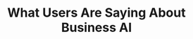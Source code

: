 ---
enable: true
title: "What Users Are Saying About Business AI"
description: "Don't just take our word for it - hear from some of our satisfied users! Check out some of our testimonials below to see what others are saying about Business AI."

# Testimonials
testimonials:
  - name: "Ethan Harper"
    designation: "Sales Manager"
    avatar: "/images/avatar-sm.png"
    content: "Business AI has transformed the way we approach project management and client engagement. Its predictive analytics and automation tools have significantly improved our operational efficiency."

  - name: "Ava Montgomery"
    designation: "Marketing Director"
    avatar: "/images/avatar-sm.png"
    content: "Thanks to Business AI, we've been able to personalize our marketing campaigns in ways we never thought possible. The AI-driven insights into customer behavior are invaluable."

  - name: "Liam Bennett"
    designation: "Operation Manager"
    avatar: "/images/avatar-sm.png"
    content: "Implementing AI into our processes has been a game-changer. Business AI's solutions have streamlined our workflows and reduced manual errors, allowing us to focus on strategic planning."

  - name: "Marvin McKinney"
    designation: "IT Manger"
    avatar: "/images/avatar-sm.png"
    content: "The support and expertise from the Business AI team have been outstanding. Their dedication to helping us leverage AI technology has made a real difference in our IT infrastructure."
---